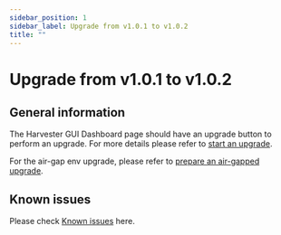 ```yaml
---
sidebar_position: 1
sidebar_label: Upgrade from v1.0.1 to v1.0.2
title: ""
---
```

# Upgrade from v1.0.1 to v1.0.2

## General information

The Harvester GUI Dashboard page should have an upgrade button to perform an upgrade. For more details please refer to [start an upgrade](../automatic.md#start-an-upgrade).

For the air-gap env upgrade, please refer to [prepare an air-gapped upgrade](../automatic.md#prepare-an-air-gapped-upgrade).

## Known issues

Please check [Known issues](./v1-0-0-to-v1-0-1.md#known-issues) here.

